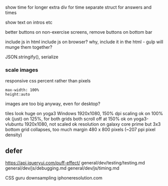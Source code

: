 
show time for longer
extra div for time
separate struct for answers and times

show text on intros etc

better buttons on non-exercise screens, remove buttons on bottom bar

include js in html
include js on browser? why, include it in the html - gulp will munge them together?

JSON.stringify(), serialize

### scale images

responsive css
percent rather than pixels

    max-width: 100%
    height:auto

images are too big anyway, even for desktop?

tiles look 
    huge on yoga3 Windows
        1920x1080, 150% dpi scaling
        ok on 100%
        ok (just) on 125%, for both grids
        both scroll off at 150%
    ok on yoga3-vlubuntu
        1920x1080, not scaled
    ok resolution on galaxy core prime but 3x3 bottom grid collapses, too much margin
        480 x 800 pixels (~207 ppi pixel density)

## defer

https://api.jqueryui.com/puff-effect/
general/dev/testing/testing.md
general/dev/js/debugging.md
general/dev/js/timing.md

CSS guru
downsampling
iphoneresolution.com